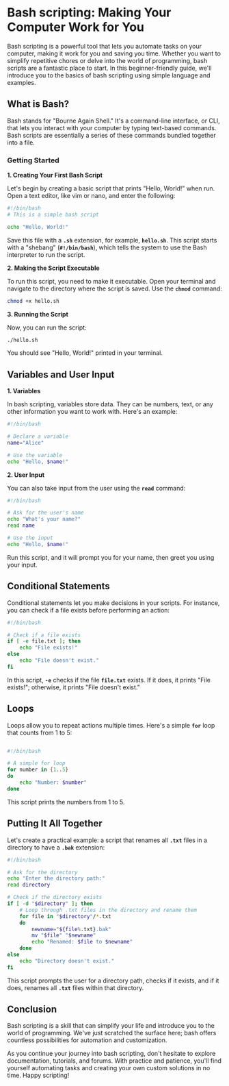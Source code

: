 # Bash scripting: Making Your Computer Work for You

Bash scripting is a powerful tool that lets you automate tasks on your computer, making it work for you and saving you time. Whether you want to simplify repetitive chores or delve into the world of programming, bash scripts are a fantastic place to start. In this beginner-friendly guide, we'll introduce you to the basics of bash scripting using simple language and examples.

## **What is Bash?**

Bash stands for "Bourne Again Shell." It's a command-line interface, or CLI, that lets you interact with your computer by typing text-based commands. Bash scripts are essentially a series of these commands bundled together into a file.

### **Getting Started**

**1. Creating Your First Bash Script**

Let's begin by creating a basic script that prints "Hello, World!" when run. Open a text editor, like vim or nano, and enter the following:

```bash
#!/bin/bash
# This is a simple bash script

echo "Hello, World!"
```

Save this file with a **`.sh`** extension, for example, **`hello.sh`**. This script starts with a "shebang" (**`#!/bin/bash`**), which tells the system to use the Bash interpreter to run the script.

**2. Making the Script Executable**

To run this script, you need to make it executable. Open your terminal and navigate to the directory where the script is saved. Use the **`chmod`** command:

```bash
chmod +x hello.sh
```

**3. Running the Script**

Now, you can run the script:

```bash
./hello.sh
```

You should see "Hello, World!" printed in your terminal.

## **Variables and User Input**

**1. Variables**

In bash scripting, variables store data. They can be numbers, text, or any other information you want to work with. Here's an example:

```bash
#!/bin/bash

# Declare a variable
name="Alice"

# Use the variable
echo "Hello, $name!"
```

**2. User Input**

You can also take input from the user using the **`read`** command:

```bash
#!/bin/bash

# Ask for the user's name
echo "What's your name?"
read name

# Use the input
echo "Hello, $name!"
```

Run this script, and it will prompt you for your name, then greet you using your input.

## **Conditional Statements**

Conditional statements let you make decisions in your scripts. For instance, you can check if a file exists before performing an action:

```bash
#!/bin/bash

# Check if a file exists
if [ -e file.txt ]; then
    echo "File exists!"
else
    echo "File doesn't exist."
fi
```

In this script, **`-e`** checks if the file **`file.txt`** exists. If it does, it prints "File exists!"; otherwise, it prints "File doesn't exist."

## **Loops**

Loops allow you to repeat actions multiple times. Here's a simple **`for`** loop that counts from 1 to 5:

```bash

#!/bin/bash

# A simple for loop
for number in {1..5}
do
    echo "Number: $number"
done
```

This script prints the numbers from 1 to 5.

## **Putting It All Together**

Let's create a practical example: a script that renames all **`.txt`** files in a directory to have a **`.bak`** extension:

```bash
#!/bin/bash

# Ask for the directory
echo "Enter the directory path:"
read directory

# Check if the directory exists
if [ -d "$directory" ]; then
    # Loop through .txt files in the directory and rename them
    for file in "$directory"/*.txt
    do
        newname="${file%.txt}.bak"
        mv "$file" "$newname"
        echo "Renamed: $file to $newname"
    done
else
    echo "Directory doesn't exist."
fi
```

This script prompts the user for a directory path, checks if it exists, and if it does, renames all **`.txt`** files within that directory.

## **Conclusion**

Bash scripting is a skill that can simplify your life and introduce you to the world of programming. We've just scratched the surface here; bash offers countless possibilities for automation and customization.

As you continue your journey into bash scripting, don't hesitate to explore documentation, tutorials, and forums. With practice and patience, you'll find yourself automating tasks and creating your own custom solutions in no time. Happy scripting!